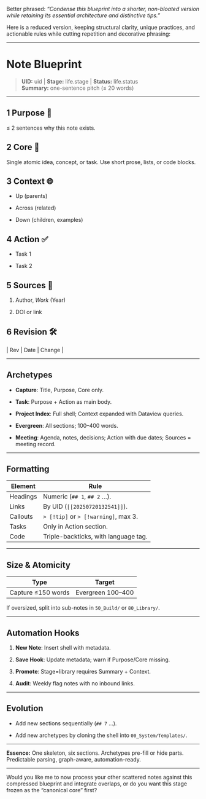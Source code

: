 Better phrased: _“Condense this blueprint into a shorter, non-bloated version while retaining its essential architecture and distinctive tips.”_

Here is a reduced version, keeping structural clarity, unique practices, and actionable rules while cutting repetition and decorative phrasing:

---

# Note Blueprint

> **UID:** uid | **Stage:** life.stage | **Status:** life.status  
> **Summary:** one-sentence pitch (≤ 20 words)

---

## 1 Purpose 🔎

≤ 2 sentences why this note exists.

## 2 Core 📄

Single atomic idea, concept, or task. Use short prose, lists, or code blocks.

## 3 Context 🌐

- Up (parents)
    
- Across (related)
    
- Down (children, examples)
    

## 4 Action ✅

-  Task 1
    
-  Task 2
    

## 5 Sources 🔗

1. Author, _Work_ (Year)
    
2. DOI or link
    

## 6 Revision 🛠

| Rev | Date | Change |

---

## Archetypes

- **Capture**: Title, Purpose, Core only.
    
- **Task**: Purpose + Action as main body.
    
- **Project Index**: Full shell; Context expanded with Dataview queries.
    
- **Evergreen**: All sections; 100–400 words.
    
- **Meeting**: Agenda, notes, decisions; Action with due dates; Sources = meeting record.
    

---

## Formatting

|Element|Rule|
|---|---|
|Headings|Numeric (`## 1`, `## 2` …).|
|Links|By UID (`[[20250720132541]]`).|
|Callouts|`> [!tip]` or `> [!warning]`, max 3.|
|Tasks|Only in Action section.|
|Code|Triple-backticks, with language tag.|

---

## Size & Atomicity

|Type|Target|
|---|---|
|Capture ≤150 words|Evergreen 100–400|

If oversized, split into sub-notes in `50_Build/` or `80_Library/`.

---

## Automation Hooks

1. **New Note**: Insert shell with metadata.
    
2. **Save Hook**: Update metadata; warn if Purpose/Core missing.
    
3. **Promote**: Stage=library requires Summary + Context.
    
4. **Audit**: Weekly flag notes with no inbound links.
    

---

## Evolution

- Add new sections sequentially (`## 7` …).
    
- Add new archetypes by cloning the shell into `00_System/Templates/`.
    

---

**Essence:** One skeleton, six sections. Archetypes pre-fill or hide parts. Predictable parsing, graph-aware, automation-ready.

---

Would you like me to now process your other scattered notes against this compressed blueprint and integrate overlaps, or do you want this stage frozen as the “canonical core” first?